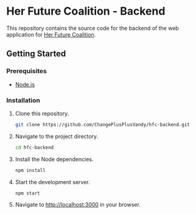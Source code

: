 # Her Future Coalition - Backend

This repository contains the source code for the backend of the web application for [Her Future Coalition](https://herfuturecoalition.org/).

## Getting Started

### Prerequisites

- [Node.js](https://nodejs.org/en/)

### Installation

1. Clone this repository.
   ```bash
   git clone https://github.com/ChangePlusPlusVandy/hfc-backend.git
   ```
2. Navigate to the project directory.
   ```bash
   cd hfc-backend
   ```
3. Install the Node dependencies.
   ```bash
   npm install
   ```
4. Start the development server.
   ```bash
   npm start
   ```
5. Navigate to [http://localhost:3000](http://localhost:3000) in your browser.
